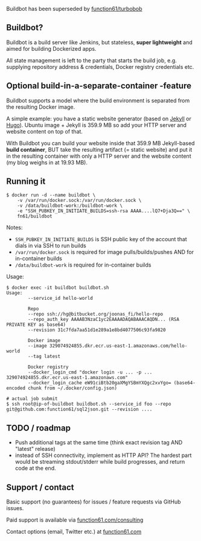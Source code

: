 Buildbot has been superseded by [function61/turbobob](https://github.com/function61/turbobob)


Buildbot?
---------

Buildbot is a build server like Jenkins, but stateless, **super lightweight** and aimed for building Dockerized apps.

All state management is left to the party that starts the build job, e.g. supplying repository address & credentials,
Docker registry credentials etc.

Optional build-in-a-separate-container -feature
-----------------------------------------------

Buildbot supports a model where the build environment is separated from the resulting Docker image.

A simple example: you have a static website generator (based on [Jekyll](https://jekyllrb.com/)
or [Hugo](https://gohugo.io/)). Ubuntu image + Jekyll is 359.9 MB so add your HTTP server and website content on top of that.

With Buildbot you can build your website inside that 359.9 MB Jekyll-based **build container**, BUT take the
resulting artifact (= static website) and put it in the resulting container with only a HTTP server and the website content
(my blog weighs in at 19.93 MB).


Running it
----------

```
$ docker run -d --name buildbot \
	-v /var/run/docker.sock:/var/run/docker.sock \
	-v /data/buildbot-work:/buildbot-work \
	-e "SSH_PUBKEY_IN_INITIATE_BUILDS=ssh-rsa AAAA....lQ7+Dja3Q==" \
	fn61/buildbot
```

Notes:

- `SSH_PUBKEY_IN_INITIATE_BUILDS` is SSH public key of the account that dials in via SSH to run builds
- `/var/run/docker.sock` is required for image pulls/builds/pushes AND for in-container builds
- `/data/buildbot-work` is required for in-container builds

Usage:

```
$ docker exec -it buildbot buildbot.sh
Usage:
        --service_id hello-world

        Repo
        --repo ssh://hg@bitbucket.org/joonas_fi/hello-repo
        --repo_auth_key AAAAB3NzaC1yc2EAAAADAQABAAACAQDN... (RSA PRIVATE KEY as base64)
        --revision 31c7fda7aa51d1e289a1e8bd4077506c93fa9820

        Docker image
        --image 329074924855.dkr.ecr.us-east-1.amazonaws.com/hello-world
        --tag latest

        Docker registry
        --docker_login_cmd "docker login -u ... -p ... 329074924855.dkr.ecr.us-east-1.amazonaws.com"
        --docker_login_cache eW91ciBtb20gaXMgYSBmYXQgc2xvYgo= (base64-encoded chunk from ~/.docker/config.json)

# actual job submit
$ ssh root@ip-of-buildbot buildbot.sh --service_id foo --repo git@github.com:function61/sql2json.git --revision ....
```


TODO / roadmap
--------------

- Push additional tags at the same time (think exact revision tag AND "latest" release)
- instead of SSH connectivity, implement as HTTP API? The hardest part would be streaming
  stdout/stderr while build progresses, and return code at the end.


Support / contact
-----------------

Basic support (no guarantees) for issues / feature requests via GitHub issues.

Paid support is available via [function61.com/consulting](https://function61.com/consulting/)

Contact options (email, Twitter etc.) at [function61.com](https://function61.com/)
